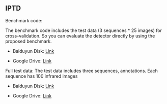 ## IPTD

Benchmark code:

The benchmark code includes the test data (3 sequences * 25 images) for cross-validation. So you can evaluate the detector directly by using the proposed benchmark.
- Baiduyun Disk:  [Link](url)

- Google Drive: [Link](url)

Full test data:
The test data includes three sequences, annotations. Each sequence has 100 infrared images
- Baiduyun Disk:  [Link](url)

- Google Drive: [Link](url)

